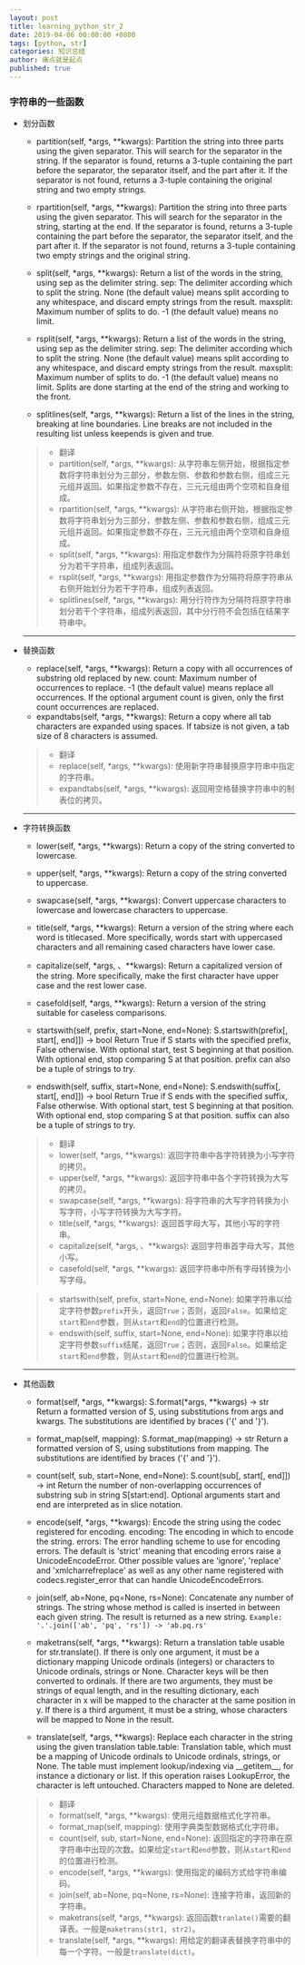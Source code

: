 ```yaml
---
layout: post
title: learning_python_str_2
date: 2019-04-06 00:00:00 +0800
tags: [python, str]
categories: 知识总结
author: 痛点就是起点
published: true
---
```


### 字符串的一些函数
* 划分函数
    * partition(self, *args, \*\*kwargs): Partition the string into three parts using the given separator. This will search for the separator in the string.  If the separator is found, returns a 3-tuple containing the part before the separator, the separator itself, and the part after it. If the separator is not found, returns a 3-tuple containing the original string and two empty strings.

    * rpartition(self, *args, \*\*kwargs): Partition the string into three parts using the given separator. This will search for the separator in the string, starting at the end. If the separator is found, returns a 3-tuple containing the part before the separator, the separator itself, and the part after it. If the separator is not found, returns a 3-tuple containing two empty strings and the original string.

    * split(self, *args, \*\*kwargs): Return a list of the words in the string, using sep as the delimiter string. sep: The delimiter according which to split the string. None (the default value) means split according to any whitespace, and discard empty strings from the result. maxsplit: Maximum number of splits to do. -1 (the default value) means no limit.

    * rsplit(self, *args, \*\*kwargs): Return a list of the words in the string, using sep as the delimiter string. sep: The delimiter according which to split the string. None (the default value) means split according to any whitespace, and discard empty strings from the result. maxsplit: Maximum number of splits to do. -1 (the default value) means no limit. Splits are done starting at the end of the string and working to the front.

    * splitlines(self, *args, \*\*kwargs): Return a list of the lines in the string, breaking at line boundaries. Line breaks are not included in the resulting list unless keepends is given and true.

    > * 翻译
    > * partition(self, *args, \*\*kwargs): 从字符串左侧开始，根据指定参数将字符串划分为三部分，参数左侧、参数和参数右侧，组成三元元组并返回。如果指定参数不存在，三元元组由两个空项和自身组成。
    > * rpartition(self, *args, \*\*kwargs): 从字符串右侧开始，根据指定参数将字符串划分为三部分，参数左侧、参数和参数右侧，组成三元元组并返回。如果指定参数不存在，三元元组由两个空项和自身组成。
    > * split(self, *args, \*\*kwargs): 用指定参数作为分隔符将原字符串划分为若干字符串，组成列表返回。
    > * rsplit(self, *args, \*\*kwargs): 用指定参数作为分隔符将原字符串从右侧开始划分为若干字符串，组成列表返回。
    > * splitlines(self, *args, \*\*kwargs): 用分行符作为分隔符将原字符串划分若干个字符串，组成列表返回，其中分行符不会包括在结果字符串中。

    <hr />

 * 替换函数
    * replace(self, *args, \*\*kwargs): Return a copy with all occurrences of substring old replaced by new. count: Maximum number of occurrences to replace. -1 (the default value) means replace all occurrences. If the optional argument count is given, only the first count occurrences are replaced.
    * expandtabs(self, *args, \*\*kwargs): Return a copy where all tab characters are expanded using spaces. If tabsize is not given, a tab size of 8 characters is assumed.

    > * 翻译
    > * replace(self, *args, \*\*kwargs): 使用新字符串替换原字符串中指定的字符串。
    > * expandtabs(self, *args, \*\*kwargs): 返回用空格替换字符串中的制表位的拷贝。

    <hr />

* 字符转换函数
    * lower(self, *args, \*\*kwargs): Return a copy of the string converted to lowercase.
    * upper(self, *args, \*\*kwargs): Return a copy of the string converted to uppercase.

    * swapcase(self, *args, \*\*kwargs): Convert uppercase characters to lowercase and lowercase characters to uppercase. 

    * title(self, *args, \*\*kwargs): Return a version of the string where each word is titlecased. More specifically, words start with uppercased characters and all remaining cased characters have lower case.

    * capitalize(self, *args, 、\*\*kwargs): Return a capitalized version of the string. More specifically, make the first character have upper case and the rest lower case.

    * casefold(self, *args, \*\*kwargs): Return a version of the string suitable for caseless comparisons.

    * startswith(self, prefix, start=None, end=None): S.startswith(prefix[, start[, end]]) -> bool   Return True if S starts with the specified prefix, False otherwise. With optional start, test S beginning at that position. With optional end, stop comparing S at that position. prefix can also be a tuple of strings to try.

    * endswith(self, suffix, start=None, end=None): S.endswith(suffix[, start[, end]]) -> bool   Return True if S ends with the specified suffix, False otherwise. With optional start, test S beginning at that position. With optional end, stop comparing S at that position. suffix can also be a tuple of strings to try.

    > * 翻译
    > * lower(self, *args, \*\*kwargs): 返回字符串中各字符转换为小写字符的拷贝。
    > * upper(self, *args, \*\*kwargs): 返回字符串中各个字符转换为大写的拷贝。
    > * swapcase(self, *args, \*\*kwargs): 将字符串的大写字符转换为小写字符，小写字符转换为大写字符。
    > * title(self, *args, \*\*kwargs): 返回首字母大写，其他小写的字符串。
    > * capitalize(self, *args, 、\*\*kwargs): 返回字符串首字母大写，其他小写。
    > * casefold(self, *args, \*\*kwargs): 返回字符串中所有字母转换为小写字母。

    > * startswith(self, prefix, start=None, end=None): 如果字符串以给定字符参数`prefix`开头，返回`True`；否则，返回`False`。如果给定`start`和`end`参数，则从`start`和`end`的位置进行检测。
    > * endswith(self, suffix, start=None, end=None): 如果字符串以给定字符参数`suffix`结尾，返回`True`；否则，返回`False`。如果给定`start`和`end`参数，则从`start`和`end`的位置进行检测。

    <hr />

* 其他函数
    * format(self, *args, \*\*kwargs): S.format(*args, \*\*kwargs) -> str   Return a formatted version of S, using substitutions from args and kwargs. The substitutions are identified by braces ('{' and '}').

    * format_map(self, mapping): S.format_map(mapping) -> str   Return a formatted version of S, using substitutions from mapping. The substitutions are identified by braces ('{' and '}').

    * count(self, sub, start=None, end=None): S.count(sub[, start[, end]]) -> int   Return the number of non-overlapping occurrences of substring sub in string S[start:end].  Optional arguments start and end are interpreted as in slice notation.

    * encode(self, *args, \*\*kwargs): Encode the string using the codec registered for encoding.   encoding: The encoding in which to encode the string.   errors: The error handling scheme to use for encoding errors. The default is 'strict' meaning that encoding errors raise a UnicodeEncodeError.  Other possible values are 'ignore', 'replace' and 'xmlcharrefreplace' as well as any other name registered with codecs.register_error that can handle UnicodeEncodeErrors.

    * join(self, ab=None, pq=None, rs=None): Concatenate any number of strings. The string whose method is called is inserted in between each given string. The result is returned as a new string. `Example: '.'.join(['ab', 'pq', 'rs']) -> 'ab.pq.rs'`

    * maketrans(self, *args, \*\*kwargs): Return a translation table usable for str.translate(). If there is only one argument, it must be a dictionary mapping Unicode ordinals (integers) or characters to Unicode ordinals, strings or None. Character keys will be then converted to ordinals. If there are two arguments, they must be strings of equal length, and in the resulting dictionary, each character in x will be mapped to the character at the same position in y. If there is a third argument, it must be a string, whose characters will be mapped to None in the result.

    * translate(self, *args, \*\*kwargs): Replace each character in the string using the given translation table.table: Translation table, which must be a mapping of Unicode ordinals to Unicode ordinals, strings, or None. The table must implement lookup/indexing via \_\_getitem\_\_, for instance a dictionary or list.  If this operation raises LookupError, the character is left untouched.  Characters mapped to None are deleted.

    > * 翻译
    > * format(self, *args, \*\*kwargs): 使用元组数据格式化字符串。
    > * format_map(self, mapping): 使用字典类型数据格式化字符串。
    > * count(self, sub, start=None, end=None): 返回指定的字符串在原字符串中出现的次数。如果给定`start`和`end`参数，则从`start`和`end`的位置进行检测。
    > * encode(self, *args, \*\*kwargs): 使用指定的编码方式给字符串编码。
    > * join(self, ab=None, pq=None, rs=None): 连接字符串，返回新的字符串。
    > * maketrans(self, *args, \*\*kwargs): 返回函数`tranlate()`需要的翻译表。一般是`maketrans(str1, str2)`。
    > * translate(self, *args, \*\*kwargs): 用给定的翻译表替换字符串中的每一个字符。一般是`translate(dict)`。
